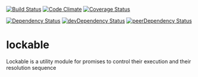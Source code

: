 [![Build Status](https://travis-ci.org/pranavjha/lockable.svg)](https://travis-ci.org/pranavjha/lockable)
[![Code Climate](https://codeclimate.com/github/pranavjha/lockable/badges/gpa.svg)](https://codeclimate.com/github/pranavjha/lockable)
[![Coverage Status](http://img.shields.io/coveralls/pranavjha/lockable.svg)](https://coveralls.io/r/pranavjha/lockable)


[![Dependency Status](https://david-dm.org/pranavjha/lockable.svg)](https://david-dm.org/pranavjha/lockable)
[![devDependency Status](https://david-dm.org/pranavjha/lockable/dev-status.svg)](https://david-dm.org/pranavjha/lockable#info=devDependencies)
[![peerDependency Status](https://david-dm.org/pranavjha/lockable/peer-status.svg)](https://david-dm.org/pranavjha/lockable#info=peerDependencies)


# lockable

Lockable is a utility module for promises to control their execution and their resolution sequence

